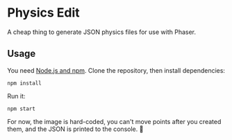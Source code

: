 # Physics Edit

A cheap thing to generate JSON physics files for use with Phaser.

## Usage

You need [Node.js and npm](https://nodejs.org/). Clone the repository, then install dependencies:

```
npm install
```

Run it:

```
npm start
```

For now, the image is hard-coded, you can't move points after you created them, and the JSON is printed to the console. 💩